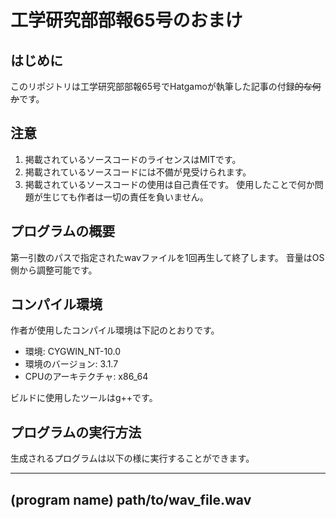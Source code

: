 # 工学研究部部報65号のおまけ

## はじめに
このリポジトリは工学研究部部報65号でHatgamoが執筆した記事の付録~~的な何か~~です。

## 注意
1. 掲載されているソースコードのライセンスはMITです。
2. 掲載されているソースコードには不備が見受けられます。
3. 掲載されているソースコードの使用は自己責任です。
   使用したことで何か問題が生じても作者は一切の責任を負いません。

## プログラムの概要
第一引数のパスで指定されたwavファイルを1回再生して終了します。
音量はOS側から調整可能です。

## コンパイル環境
作者が使用したコンパイル環境は下記のとおりです。

- 環境: CYGWIN_NT-10.0
- 環境のバージョン: 3.1.7
- CPUのアーキテクチャ: x86_64

ビルドに使用したツールはg++です。

## プログラムの実行方法
生成されるプログラムは以下の様に実行することができます。

----
(program name) path/to/wav_file.wav
-----